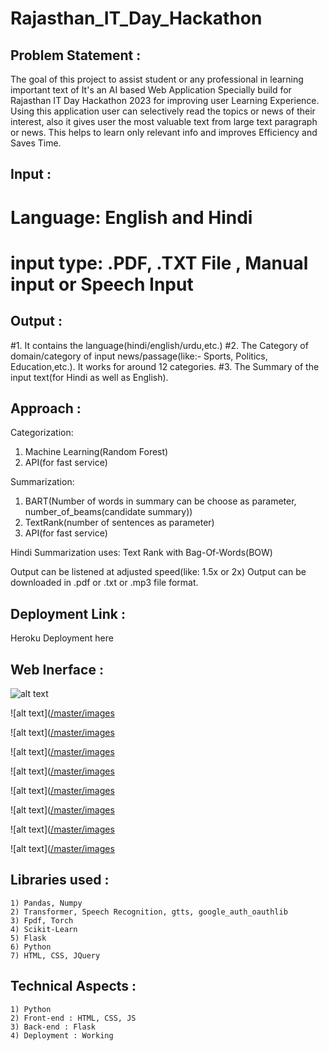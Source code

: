 # Rajasthan_IT_Day_Hackathon

## Problem Statement :
The goal of this project to assist student or any professional in learning important text of
It's an AI based Web Application Specially build for Rajasthan IT Day Hackathon 2023 for improving user Learning Experience.
Using this application user can selectively read the topics or news of their interest, also it gives user the most valuable text from large text paragraph or news.
This helps to learn only relevant info and improves Efficiency and Saves Time.

## Input : 

# Language: English and Hindi
# input type: .PDF, .TXT File , Manual input or Speech Input

## Output :
#1. It contains the language(hindi/english/urdu,etc.) 
#2. The Category of domain/category of input news/passage(like:- Sports, Politics, Education,etc.). It works for around 12 categories.
#3. The Summary of the input text(for Hindi as well as English).

## Approach :
Categorization:
1. Machine Learning(Random Forest)
2. API(for fast service)

Summarization:
1. BART(Number of words in summary can be choose as parameter, number_of_beams(candidate summary))
2. TextRank(number of sentences as parameter)
3. API(for fast service)

Hindi Summarization uses:
Text Rank with Bag-Of-Words(BOW)

Output can be listened at adjusted speed(like: 1.5x or 2x)
Output can be downloaded in .pdf or .txt or .mp3 file format.


## Deployment Link :
Heroku Deployment here



## Web Inerface :

![alt text](https://github.com/danishcyber-star/Rajasthan_IT_Day_Hackathon/tree/master/images/header.png)

![alt text]([/master/images](https://github.com/danishcyber-star/Rajasthan_IT_Day_Hackathon/tree/master/images/input_pdf_text.png)

![alt text]([/master/images](https://github.com/danishcyber-star/Rajasthan_IT_Day_Hackathon/tree/master/images/input_text.png)

![alt text]([/master/images](https://github.com/danishcyber-star/Rajasthan_IT_Day_Hackathon/tree/master/images/parameters.png)

![alt text]([/master/images](https://github.com/danishcyber-star/Rajasthan_IT_Day_Hackathon/tree/master/images/summary_sample.png)

![alt text]([/master/images](https://github.com/danishcyber-star/Rajasthan_IT_Day_Hackathon/tree/master/images/Listen_audio.png)

![alt text]([/master/images](https://github.com/danishcyber-star/Rajasthan_IT_Day_Hackathon/tree/master/images/pdf_splitter_successful_upload.png)

![alt text]([/master/images](https://github.com/danishcyber-star/Rajasthan_IT_Day_Hackathon/tree/master/images/pdf_splitter_home.png)

![alt text]([/master/images](https://github.com/danishcyber-star/Rajasthan_IT_Day_Hackathon/tree/master/images/pdf_splitter_download_extracted_file.png)



## Libraries used :
    1) Pandas, Numpy
    2) Transformer, Speech Recognition, gtts, google_auth_oauthlib
    3) Fpdf, Torch
    4) Scikit-Learn
    5) Flask
    6) Python
    7) HTML, CSS, JQuery


## Technical Aspects :
    1) Python 
    2) Front-end : HTML, CSS, JS
    3) Back-end : Flask
    4) Deployment : Working
